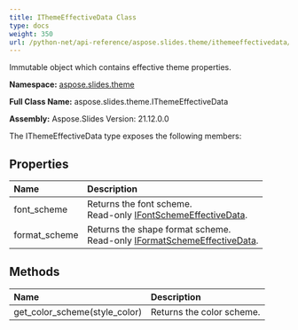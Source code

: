 ```yaml
---
title: IThemeEffectiveData Class
type: docs
weight: 350
url: /python-net/api-reference/aspose.slides.theme/ithemeeffectivedata/
---
```


Immutable object which contains effective theme properties.

**Namespace:** [aspose.slides.theme](/slides/python-net/api-reference/aspose.slides.theme/)

**Full Class Name:** aspose.slides.theme.IThemeEffectiveData

**Assembly:**  Aspose.Slides Version: 21.12.0.0

The IThemeEffectiveData type exposes the following members:
## **Properties**
|**Name**|**Description**|
| :- | :- |
|font_scheme|Returns the font scheme.<br/>            Read-only [IFontSchemeEffectiveData](/python-net/api-reference/aspose.slides.theme/ifontschemeeffectivedata/).|
|format_scheme|Returns the shape format scheme.<br/>            Read-only [IFormatSchemeEffectiveData](/python-net/api-reference/aspose.slides.theme/iformatschemeeffectivedata/).|
## **Methods**
|**Name**|**Description**|
| :- | :- |
|get_color_scheme(style_color)|Returns the color scheme.|
